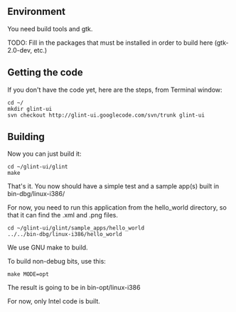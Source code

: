 ## Environment ##
You need build tools and gtk.

TODO: Fill in the packages that must be installed in order to build here (gtk-2.0-dev, etc.)

## Getting the code ##
If you don't have the code yet, here are the steps, from Terminal window:
```
cd ~/
mkdir glint-ui
svn checkout http://glint-ui.googlecode.com/svn/trunk glint-ui
```

## Building ##

Now you can just build it:
```
cd ~/glint-ui/glint
make
```

That's it. You now should have a simple test and a sample app(s) built in bin-dbg/linux-i386/

For now, you need to run this application from the hello\_world directory, so that it can find the .xml and .png files.

```
cd ~/glint-ui/glint/sample_apps/hello_world
../../bin-dbg/linux-i386/hello_world
```


We use GNU make to build.

To build non-debug bits, use this:
```
make MODE=opt
```
The result is going to be in bin-opt/linux-i386

For now, only Intel code is built.